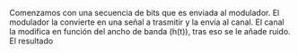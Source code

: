 Comenzamos con una secuencia de bits que es enviada al modulador. El modulador la convierte en una señal a trasmitir y la envía al canal. El canal la modifica en función del ancho de banda (h(t)), tras eso se le añade ruido. El resultado 